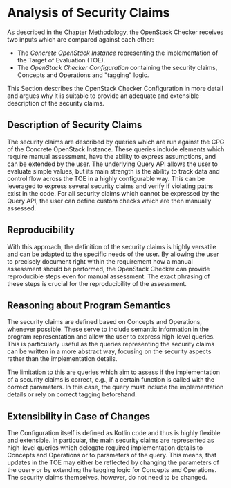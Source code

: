 # Analysis of Security Claims

As described in the Chapter [Methodology](./methodology.md), the OpenStack Checker receives two inputs which are compared against each other:

* The *Concrete OpenStack Instance* representing the implementation of the Target of Evaluation (TOE).
* The *OpenStack Checker Configuration* containing the security claims, Concepts and Operations and "tagging" logic.

This Section describes the OpenStack Checker Configuration in more detail and argues why it is suitable to provide an adequate and extensible description of the security claims.

## Description of Security Claims

The security claims are described by queries which are run against the CPG of the Concrete OpenStack Instance.
These queries include elements which require manual assessment, have the ability to express assumptions, and can be extended by the user.
The underlying Query API allows the user to evaluate simple values, but its main strength is the ability to track data and control flow across the TOE in a highly configurable way.
This can be leveraged to express several security claims and verify if violating paths exist in the code.
For all security claims which cannot be expressed by the Query API, the user can define custom checks which are then manually assessed.

## Reproducibility

With this approach, the definition of the security claims is highly versatile and can be adapted to the specific needs of the user.
By allowing the user to precisely document right within the requirement how a manual assessment should be performed, the OpenStack Checker can provide reproducible steps even for manual assessment.
The exact phrasing of these steps is crucial for the reproducibility of the assessment.


## Reasoning about Program Semantics

The security claims are defined based on Concepts and Operations, whenever possible.
These serve to include semantic information in the program representation and allow the user to express high-level queries.
This is particularly useful as the queries representing the security claims can be written in a more abstract way, focusing on the security aspects rather than the implementation details.

The limitation to this are queries which aim to assess if the implementation of a security claims is correct, e.g., if a certain function is called with the correct parameters.
In this case, the query must include the implementation details or rely on correct tagging beforehand.

## Extensibility in Case of Changes

The Configuration itself is defined as Kotlin code and thus is highly flexible and extensible.
In particular, the main security claims are represented as high-level queries which delegate required implementation details to Concepts and Operations or to parameters of the query.
This means, that updates in the TOE may either be reflected by changing the parameters of the query or by extending the tagging logic for Concepts and Operations.
The security claims themselves, however, do not need to be changed.
